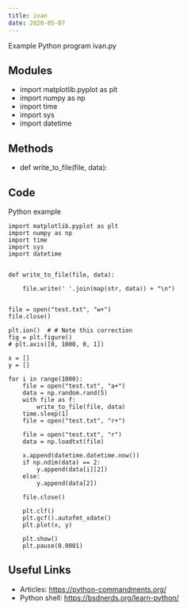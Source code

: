 ```yaml
---
title: ivan
date: 2020-05-07
---
```

Example Python program ivan.py

## Modules

* import matplotlib.pyplot as plt
* import numpy as np
* import time
* import sys
* import datetime

## Methods

* def write_to_file(file, data):

## Code

Python example

    import matplotlib.pyplot as plt
    import numpy as np
    import time
    import sys
    import datetime
    
    
    def write_to_file(file, data):
    
        file.write(' '.join(map(str, data)) + "\n")
    
    
    file = open("test.txt", "w+")
    file.close()
    
    plt.ion()  # # Note this correction
    fig = plt.figure()
    # plt.axis([0, 1000, 0, 1])
    
    x = []
    y = []
    
    for i in range(1000):
        file = open("test.txt", "a+")
        data = np.random.rand(5)
        with file as f:
            write_to_file(file, data)
        time.sleep(1)
        file = open("test.txt", "r+")
    
        file = open("test.txt", "r")
        data = np.loadtxt(file)
    
        x.append(datetime.datetime.now())
        if np.ndim(data) == 2:
            y.append(data[i][2])
        else:
            y.append(data[2])
    
        file.close()
    
        plt.clf()
        plt.gcf().autofmt_xdate()
        plt.plot(x, y)
    
        plt.show()
        plt.pause(0.0001)
    
    

## Useful Links

- Articles: https://python-commandments.org/
- Python shell: https://bsdnerds.org/learn-python/
